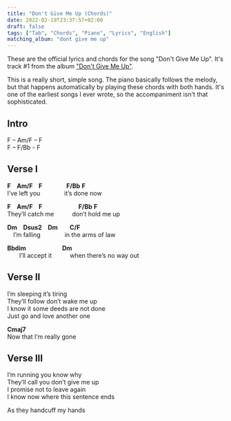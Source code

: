 ```yaml
---
title: "Don't Give Me Up (Chords)"
date: 2022-02-19T23:37:57+02:00
draft: false
tags: ["Tab", "Chords", "Piano", "Lyrics", "English"]
matching_album: "dont give me up"
---
```


These are the official lyrics and chords for the song "Don't Give Me Up". It's track #1 from the album ["Don't Give Me Up"](/albums/dont-give-me-up). 

This is a really short, simple song. The piano basically follows the melody, but that happens automatically by playing these chords with both hands. It's one of the earliest songs I ever wrote, so the accompaniment isn't that sophisticated.

## Intro
F – Am/F – F  
F – F/Bb - F

## Verse I
**F**&emsp;**Am/F**&emsp;**F**&emsp;&emsp;&emsp;&emsp;**F/Bb** **F**  
I’ve left you&emsp;&emsp;&emsp;&emsp;it’s done now

**F**&emsp;**Am/F**&emsp;**F**&emsp;&emsp;&emsp;&emsp;&emsp;&emsp;**F/Bb** **F**  
They’ll catch me&emsp;&emsp;&emsp;don’t hold me up

**Dm**&emsp;**Dsus2**&emsp;**Dm**&emsp;&emsp;**C/F**   
&emsp;I’m falling&emsp;&emsp;&emsp;&emsp;in the arms of law

**Bbdim**&emsp;&emsp;&emsp;&emsp;&emsp;&emsp;**Dm**  
&emsp;&emsp;I’ll accept it&emsp;&emsp;&emsp;when there’s no way out

## Verse II
I’m sleeping        it’s tiring   
They’ll follow    don’t wake me up  
I know it	some deeds are not done  
Just go and        love another one  

**Cmaj7**  
Now that I’m really gone

## Verse III
I’m running      you know why  
They’ll call you    don’t give me up  
I promise        not to leave again  
I know now    where this sentence ends

As they handcuff my hands

